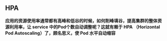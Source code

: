 ## HPA

**应用的资源使用率通常都有高峰和低谷的时候，如何削峰填谷，提高集群的整体资源利用率，让 service 中的Pod个数自动调整呢？这就有赖于 HPA （Horizontal Pod Autoscaling）了，顾名思义，使 Pod 水平自动缩容**